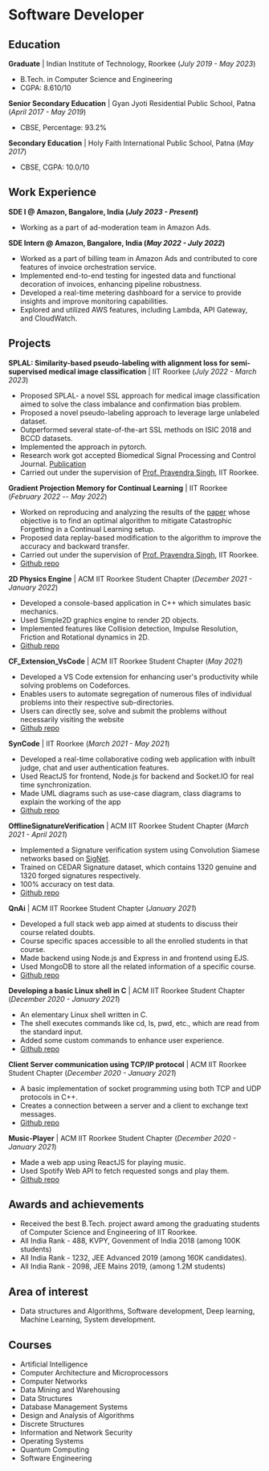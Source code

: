 # Software Developer

## Education
**Graduate** | Indian Institute of Technology, Roorkee (_July 2019 - May 2023_)

- B.Tech. in Computer Science and Engineering
- CGPA: 8.610/10

**Senior Secondary Education** | Gyan Jyoti Residential Public School, Patna (_April 2017 - May 2019_)

- CBSE, Percentage: 93.2%

**Secondary Education** | Holy Faith International Public School, Patna (_May 2017_)

- CBSE, CGPA: 10.0/10


## Work Experience
**SDE I @ Amazon, Bangalore, India (_July 2023 - Present_)**
- Working as a part of ad-moderation team in Amazon Ads.

**SDE Intern @ Amazon, Bangalore, India (_May 2022 - July 2022_)**
- Worked as a part of billing team in Amazon Ads and contributed to core features of invoice orchestration service. 
- Implemented end-to-end testing for ingested data and functional decoration of invoices, enhancing pipeline robustness.
- Developed a real-time metering dashboard for a service to provide insights and improve monitoring capabilities.
- Explored and utilized AWS features, including Lambda, API Gateway, and CloudWatch.

## Projects
**SPLAL: Similarity-based pseudo-labeling with alignment loss for semi-supervised medical image classification** | IIT Roorkee (_July 2022 - March 2023_)
- Proposed SPLAL- a novel SSL approach for medical image classification aimed to solve the class imbalance and confirmation bias problem.
- Proposed a novel pseudo-labeling approach to leverage large unlabeled dataset.
- Outperformed several state-of-the-art SSL methods on ISIC 2018 and BCCD datasets.
- Implemented the approach in pytorch.
- Research work got accepted Biomedical Signal Processing and Control Journal. [Publication](https://www.sciencedirect.com/science/article/abs/pii/S1746809423010984)
- Carried out under the supervision of [Prof. Pravendra Singh](https://sites.google.com/view/pravendra/), IIT Roorkee.


**Gradient Projection Memory for Continual Learning** | IIT Roorkee (_February 2022 -- May 2022_)
- Worked on reproducing and analyzing the results of the [paper](https://arxiv.org/abs/2103.09762) whose objective is to find an optimal algorithm to mitigate Catastrophic Forgetting in a Continual Learning setup.
- Proposed data replay-based modification to the algorithm to improve the accuracy and backward transfer.
- Carried out under the supervision of [Prof. Pravendra Singh](https://sites.google.com/view/pravendra/), IIT Roorkee.
- [Github repo](https://github.com/pranawr/Lab-based-project-GPM)


**2D Physics Engine** | ACM IIT Roorkee Student Chapter (_December 2021 - January 2022_)
- Developed a console-based application in C++ which simulates basic mechanics.
- Used Simple2D graphics engine to render 2D objects.
- Implemented features like Collision detection, Impulse Resolution, Friction and Rotational dynamics in 2D.
- [Github repo](https://github.com/pranawr/2D-Physics-Engine)

**CF_Extension_VsCode** | ACM IIT Roorkee Student Chapter (_May 2021_)
- Developed a VS Code extension for enhancing user's productivity while solving problems on Codeforces.
- Enables users to automate segregation of numerous files of individual problems into their respective sub-directories.
- Users can directly see, solve and submit the problems without necessarily visiting the website
- [Github repo](https://github.com/rahulag2411/CF_Extension_VsCode)

**SynCode** | IIT Roorkee (_March 2021 - May 2021_)
- Developed a real-time collaborative coding web application with inbuilt judge, chat and user authentication features.
- Used ReactJS for frontend, Node.js for backend and Socket.IO for real time synchronization.
- Made UML diagrams such as use-case diagram, class diagrams to explain the working of the app
- [Github repo](https://github.com/pranawr/SynCode_Project_CSN_254)

**OfflineSignatureVerification** | ACM IIT Roorkee Student Chapter (_March 2021 - April 2021_)
- Implemented a Signature verification system using Convolution Siamese networks based on [SigNet](https://arxiv.org/abs/1707.02131).
- Trained on CEDAR Signature dataset, which contains 1320 genuine and 1320 forged signatures respectively.
- 100% accuracy on test data.
- [Github repo](https://github.com/rahulag2411/offline-Signature-Verification)

**QnAi** | ACM IIT Roorkee Student Chapter (_January 2021_)
- Developed a full stack web app aimed at students to discuss their course related doubts.
- Course specific spaces accessible to all the enrolled students in that course.
- Made backend using Node.js and Express in and frontend using EJS. 
- Used MongoDB to store all the related information of a specific course.
- [Github repo](https://github.com/rahulag2411/QnAi)

**Developing a basic Linux shell in C** | ACM IIT Roorkee Student Chapter (_December 2020 - January 2021_) 
- An elementary Linux shell written in C.
- The shell executes commands like cd, ls, pwd, etc., which are read from the standard input.
- Added some custom commands to enhance user experience.
- [Github repo](https://github.com/pranawr/Custom-Shell)

**Client Server communication using TCP/IP protocol** | ACM IIT Roorkee Student Chapter (_December 2020 - January 2021_) 
- A basic implementation of socket programming using both TCP and UDP protocols in C++.
- Creates a connection between a server and a client to exchange text messages.
- [Github repo](https://github.com/pranawr/Client-Server-Communication)

**Music-Player** | ACM IIT Roorkee Student Chapter (_December 2020 - January 2021_) 
- Made a web app using ReactJS for playing music.
- Used Spotify Web API to fetch requested songs and play them.
- [Github repo](https://github.com/pranawr/Music-Player)


## Awards and achievements
- Received the best B.Tech. project award among the graduating students of Computer Science and Engineering of IIT Roorkee.
- All India Rank - 488, KVPY, Govenment of India 2018 (among 100K students)
- All India Rank - 1232, JEE Advanced 2019 (among 160K candidates).
- All India Rank - 2098, JEE Mains 2019, (among 1.2M students)

## Area of interest
- Data structures and Algorithms, Software development, Deep learning, Machine Learning, System development.

## Courses
- Artificial Intelligence
- Computer Architecture and Microprocessors
- Computer Networks
- Data Mining and Warehousing
- Data Structures
- Database Management Systems
- Design and Analysis of Algorithms
- Discrete Structures
- Information and Network Security
- Operating Systems
- Quantum Computing
- Software Engineering

